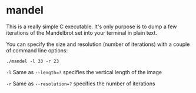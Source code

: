 # mandel
This is a really simple C executable. It's only purpose is to dump a few iterations of the Mandelbrot set into your terminal in plain text.

You can specify the size and resolution (number of iterations) with a couple of command line options:
```
./mandel -l 33 -r 23
```
`-l`  Same as `--length=?` specifies the vertical length of the image

`-r`  Same as `--resolution=?` specifies the number of iterations
